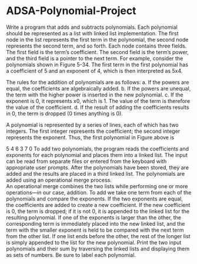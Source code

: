 # ADSA-Polynomial-Project
Write a program that adds and subtracts polynomials. Each polynomial should be represented as a  list with linked list implementation. The first node in the list represents the first term in the  polynomial, the second node represents the second term, and so forth. Each node contains three  fields. The first field is the term’s coefficient. The second field is the term’s power, and the third  field is a pointer to the next term. For example, consider the polynomials shown in Figure 5-34.  The first term in the first polynomial has a coefficient of 5 and an exponent of 4, which is then  interpreted as 5x4. 

The rules for the addition of polynomials are as follows: 
a. If the powers are equal, the coefficients are algebraically added. 
b. If the powers are unequal, the term with the higher power is inserted in the new polynomial. c. If the exponent is 0, it represents x0, which is 1. The value of the term is therefore the value of  the coefficient. 
d. If the result of adding the coefficients results in 0, the term is dropped (0 times anything is 0). 

A polynomial is represented by a series of lines, each of which has two integers. The first integer  represents the coefficient; the second integer represents the exponent. Thus, the first polynomial  in Figure above is 

5 4 
6 3 
7 0 
To add two polynomials, the program reads the coefficients and exponents for each polynomial  and places them into a linked list. The input can be read from separate files or entered from the  keyboard with appropriate user prompts. After the polynomials have been stored, they are added  and the results are placed in a third linked list. The polynomials are added using an operational  merge process.  
An operational merge combines the two lists while performing one or more operations—in our  case, addition. To add we take one term from each of the polynomials and compare the exponents. If the two exponents are equal, the coefficients are added to create a new coefficient. If the new coefficient is 0, the term is dropped; if it is not 0, it is appended to the linked list for the resulting 
polynomial. If one of the exponents is larger than the other, the corresponding term is immediately  placed into the new linked list, and the term with the smaller exponent is held to be compared with  the next term from the other list. If one list ends before the other, the rest of the longer list is simply  appended to the list for the new polynomial.
Print the two input polynomials and their sum by traversing the linked lists and displaying them  as sets of numbers. Be sure to label each polynomial. 
